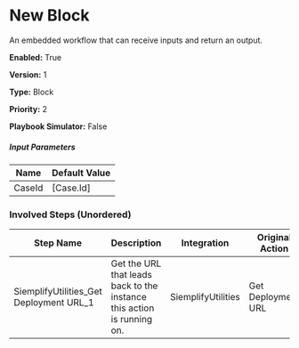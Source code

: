 # New Block
An embedded workflow that can receive inputs and return an output.



**Enabled:** True

**Version:** 1

**Type:** Block

**Priority:** 2

**Playbook Simulator:** False


##### Input Parameters
|Name|Default Value|
|----|-------------|
|CaseId|[Case.Id]|


### Involved Steps (Unordered)
|Step Name|Description|Integration|Original Action|
|---------|-----------|-----------|---------------|
|SiemplifyUtilities_Get Deployment URL_1|Get the URL that leads back to the instance this action is running on.|SiemplifyUtilities|Get Deployment URL|

